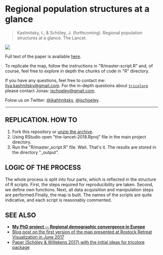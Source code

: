 # Regional population structures at a glance

> Kashnitsky, I., & Schöley, J. (forthcoming). Regional population structures at a glance. The Lancet.

[![][f1]][f1]


Full text of the paper is available [here][text].

To replicate the map, follow the instructions in "R/master-script.R" and, of course, feel free to explore in depth the chunks of code in "R" directory. 

If you have any questions, feel free to contact me: ilya.kashnitsky@gmail.com. For the in-depth questions about [`tricolore`][tri] please contact Jonas: 	jschoeley@gmail.com.

Folow us on Twitter: [@ikahhnitsky][ik], [@jschoeley][js].


[f1]: https://github.com/ikashnitsky/the-lancet-2018/blob/master/colorcoded-map-ikashnitsky-jschoeley.png
[text]: https://osf.io/w8hze/
[ik]: https://twitter.com/ikashnitsky
[js]: https://twitter.com/jschoeley
[tri]: https://github.com/jschoeley/tricolore

***


## REPLICATION. HOW TO
1. Fork this repository or [unzip the archive][arch].
2. Using RStudio open "the-lancet-2018.Rproj" file in the main project directory.
3. Run the "R/master_script.R" file. 
Wait. That's it.
The results are stored in the directory "_output".

## LOGIC OF THE PROCESS
The whole process is split into four parts, which is reflected in the structure of R scripts. First, the steps required for reproducibility are taken. Second, we define own functions. Next, all data acquisition and manipulation steps are performed.Finally, the map is built. 
The names of the scripts are quite indicative, and each script is reasonably commented. 


## SEE ALSO
 - [**My PhD project -- Regional demographic convergence in Europe**][osf]
 - [Blog post on the first version of the map presented at Rostock Retreat Visualization in June 2017][post]
 - [Paper (Schöley & Willekens 2017) with the initial ideas for tricolore package][demres17]



[doi]: https://doi.org/10.1186/s41118-017-0018-2
[arch]: https://ikashnitsky.github.io/doc/misc/the-lancet-2018.zip
[osf]: https://osf.io/d4hjx/
[post]: https://ikashnitsky.github.io/2017/colorcoded-map/
[demres17]: https://doi.org/10.4054/DemRes.2017.36.21
